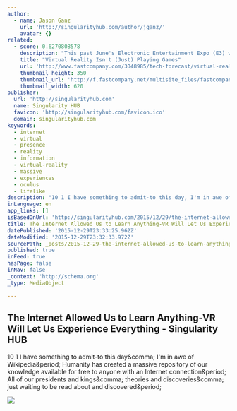 ```yaml
---
author:
  - name: Jason Ganz
    url: 'http://singularityhub.com/author/jganz/'
    avatar: {}
related:
  - score: 0.6270808578
    description: "This past June's Electronic Entertainment Expo (E3) was dominated by virtual reality. Which makes sense, as VR and gaming make natural bedfellows, and gamers tend to be very early adopters."
    title: "Virtual Reality Isn't (Just) Playing Games"
    url: 'http://www.fastcompany.com/3048985/tech-forecast/virtual-reality-isnt-just-playing-games'
    thumbnail_height: 350
    thumbnail_url: 'http://f.fastcompany.net/multisite_files/fastcompany/imagecache/620x350/poster/2015/07/3048985-poster-p-1-vr-beyond-gaming.jpg'
    thumbnail_width: 620
publisher:
  url: 'http://singularityhub.com'
  name: Singularity HUB
  favicon: 'http://singularityhub.com/favicon.ico'
  domain: singularityhub.com
keywords:
  - internet
  - virtual
  - presence
  - reality
  - information
  - virtual-reality
  - massive
  - experiences
  - oculus
  - lifelike
description: "10 1 I have something to admit-to this day, I'm in awe of Wikipedia. Humanity has created a massive repository of our knowledge available for free to anyone with an Internet connection. All of our presidents and kings, theories and discoveries, just waiting to be read about and discovered."
inLanguage: en
app_links: []
isBasedOnUrl: 'http://singularityhub.com/2015/12/29/the-internet-allowed-us-to-learn-anything-vr-will-let-us-experience-it/?utm_content=bufferea191&utm_medium=social&utm_source=twitter.com&utm_campaign=buffer'
title: The Internet Allowed Us to Learn Anything-VR Will Let Us Experience Everything - Singularity HUB
datePublished: '2015-12-29T23:33:25.962Z'
dateModified: '2015-12-29T23:32:33.972Z'
sourcePath: _posts/2015-12-29-the-internet-allowed-us-to-learn-anything-vr-will-let-us-exp.md
published: true
inFeed: true
hasPage: false
inNav: false
_context: 'http://schema.org'
_type: MediaObject

---
```

<article style=""><h1>The Internet Allowed Us to Learn Anything-VR Will Let Us Experience Everything - Singularity HUB</h1><p>10 1 I have something to admit-to this day&amp;comma; I'm in awe of Wikipedia&amp;period; Humanity has created a massive repository of our knowledge available for free to anyone with an Internet connection&amp;period; All of our presidents and kings&amp;comma; theories and discoveries&amp;comma; just waiting to be read about and discovered&amp;period;</p><img src="http://singularityhub.com/wp-content/uploads/2015/12/virtual-reality-experience-1.jpg" /></article>